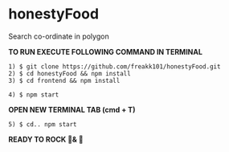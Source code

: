 # honestyFood
Search co-ordinate in polygon 

**TO RUN EXECUTE FOLLOWING COMMAND IN TERMINAL**
```
1) $ git clone https://github.com/freakk101/honestyFood.git
2) $ cd honestyFood && npm install
3) $ cd frontend && npm install
```
```
4) $ npm start
```
**OPEN NEW TERMINAL TAB (cmd + T)**
```
5) $ cd.. npm start
```
**READY TO ROCK 🎸& 🕺** 
